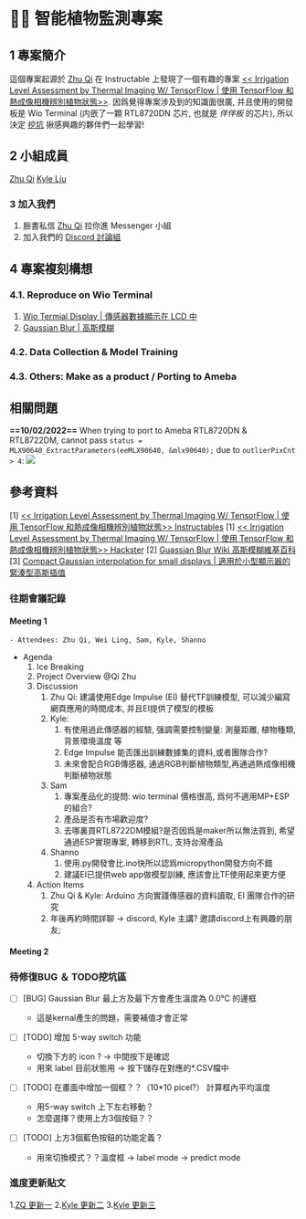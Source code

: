 # 🌿💧 智能植物監測專案

## 1 專案簡介

這個專案起源於 [Zhu Qi]() 在 Instructable 上發現了一個有趣的專案 [<< Irrigation Level Assessment by Thermal Imaging W/ TensorFlow | 使用 TensorFlow 和熱成像相機辨別植物狀態>>](https://www.instructables.com/Irrigation-Level-Assessment-by-Thermal-Imaging-W-T/). 因爲覺得專案涉及到的知識面很廣, 并且使用的開發板是 Wio Terminal (内嵌了一顆 RTL8720DN 芯片, 也就是 *伴伴板* 的芯片), 所以決定 [挖坑](https://www.facebook.com/groups/AmebaIoT/permalink/3039954072926075/) 揪感興趣的夥伴們一起學習!

## 2 小組成員
[Zhu Qi](https://www.facebook.com/profile.php?id=100005561439667)
[Kyle Liu](https://www.facebook.com/kyle.liu.946)


### 3 加入我們
1. 臉書私信 [Zhu Qi](https://www.facebook.com/profile.php?id=100005561439667) 拉你進 Messenger 小組
2. 加入我們的 [Discord 討論組]( https://discord.gg/mpduTN2P9k)


## 4 專案複刻構想

### 4.1. Reproduce on Wio Terminal
1. [Wio Termial Display | 傳感器數據顯示在 LCD 中](Wio_Terminal_LCD.md)
2. [Gaussian Blur | 高斯模糊](Gaussian_Blur.md)


### 4.2. Data Collection & Model Training

### 4.3. Others: Make as a product / Porting to Ameba



## 相關問題    
**==10/02/2022==**
When trying to port to Ameba RTL8720DN & RTL8722DM, cannot pass 
`status = MLX90640_ExtractParameters(eeMLX90640, &mlx90640);` 
due to `outlierPixCnt > 4`:
    ![](https://i.imgur.com/grwYEnz.png)


## 參考資料
[1] [<< Irrigation Level Assessment by Thermal Imaging W/ TensorFlow | 使用 TensorFlow 和熱成像相機辨別植物狀態>> Instructables](https://www.instructables.com/Irrigation-Level-Assessment-by-Thermal-Imaging-W-T/)
[1] [<< Irrigation Level Assessment by Thermal Imaging W/ TensorFlow | 使用 TensorFlow 和熱成像相機辨別植物狀態>> Hackster](https://www.hackster.io/kutluhan-aktar/irrigation-level-assessment-by-thermal-imaging-w-tensorflow-c60b2c#code)
[2] [Guassian Blur Wiki 高斯模糊維基百科](https://en.wikipedia.org/wiki/Gaussian_blur)
[3] [Compact Gaussian interpolation for small displays | 適用於小型顯示器的緊湊型高斯插值](http://blog.dzl.dk/2019/06/08/compact-gaussian-interpolation-for-small-displays/?fbclid=IwAR0xl4af_NuDFRM94nuo1NksOQXc_3omvz7sQQVZ0UqG_TxKMjU4KtDcpmo)



### 往期會議記錄

#### Meeting 1 
    - Attendees: Zhu Qi, Wei Ling, Sam, Kyle, Shanno
- Agenda
    1. Ice Breaking
    2. Project Overview @Qi Zhu 
    3. Discussion
        1. Zhu Qi: 建議使用Edge Impulse (EI) 替代TF訓練模型, 可以減少編寫網頁應用的時間成本, 并且EI提供了模型的模板
        2. Kyle: 
            1. 有使用過此傳感器的經驗, 强調需要控制變量: 測量距離, 植物種類, 背景環境溫度 等
            2. Edge Impulse 能否匯出訓練數據集的資料,或者團隊合作?
            3. 未來會配合RGB傳感器, 通過RGB判斷植物類型,再通過熱成像相機判斷植物狀態
        3. Sam 
            1. 專案產品化的提問: wio terminal 價格很高, 爲何不適用MP+ESP的組合?
            2. 產品是否有市場歡迎度?
            3. 去哪裏買RTL8722DM模組?是否因爲是maker所以無法買到, 希望通過ESP實現專案, 轉移到RTL, 支持台灣產品
        4. Shanno 
            1. 使用.py開發會比.ino快所以認爲micropython開發方向不錯
            2. 建議EI已提供web app做模型訓練, 應該會比TF使用起來更方便
    4. Action Items
        1. Zhu Qi & Kyle: Arduino 方向實踐傳感器的資料讀取, EI 團隊合作的研究
        2. 年後再約時間詳聊 → discord, Kyle 主講? 邀請discord上有興趣的朋友;

#### Meeting 2

### 待修復BUG ＆ TODO挖坑區
- [ ] [BUG] Gaussian Blur 最上方及最下方會產生溫度為 0.0°C 的邊框
    - 這是kernal產生的問題，需要補值才會正常

- [ ] [TODO] 增加 5-way switch 功能
    - 切換下方的 icon ? -> 中間按下是確認
    - 用來 label 目前狀態用 -> 按下儲存在對應的*.CSV檔中

- [ ] [TODO] 在畫面中增加一個框？？（10*10 picel?） 計算框內平均溫度
    - 用5-way switch 上下左右移動？
    - 怎麼選擇？使用上方3個按鈕？？

- [ ] [TODO] 上方3個藍色按鈕的功能定義？
    - 用來切換模式？？溫度框 -> label mode -> predict mode 

### 進度更新貼文

1.[ZQ 更新一](https://www.facebook.com/groups/AmebaIoT/posts/3050929415161874/)
2.[Kyle 更新二](https://www.facebook.com/groups/AmebaIoT/permalink/3053578361563646/)
3.[Kyle 更新三](https://www.facebook.com/groups/AmebaIoT/permalink/3057317741189708/)
